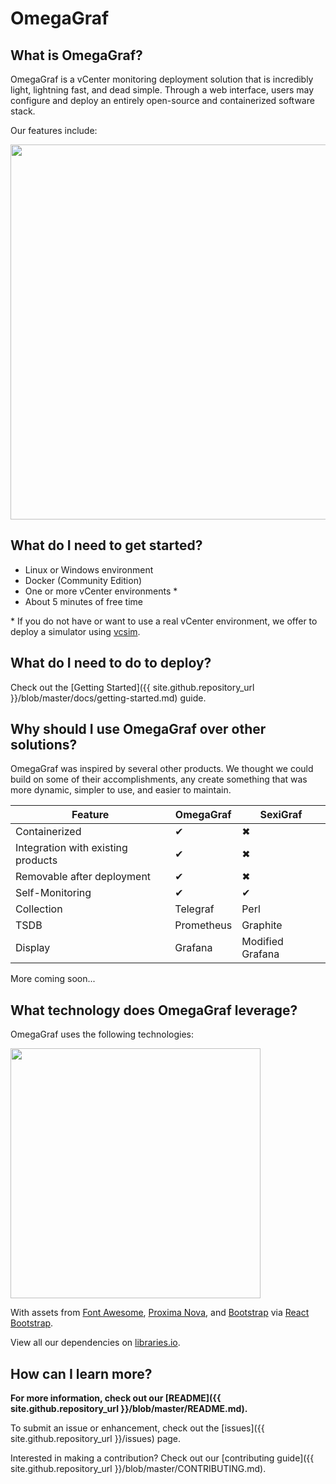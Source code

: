 # OmegaGraf

## What is OmegaGraf?

OmegaGraf is a vCenter monitoring deployment solution that is incredibly light, lightning fast, and dead simple. Through a web interface, users may configure and deploy an entirely open-source and containerized software stack.

Our features include:

<p align="left">
  <a href="#"><img src="{{ site.github.repository_raw }}/docs/branding/graphs/dist/features_1440.png" width="600px"></a>
</p>

## What do I need to get started?

- Linux or Windows environment
- Docker (Community Edition)
- One or more vCenter environments \*
- About 5 minutes of free time

\* If you do not have or want to use a real vCenter environment, we offer to deploy a simulator using [vcsim](https://github.com/MacroPower/docker-vcsim).

## What do I need to do to deploy?

Check out the [Getting Started]({{ site.github.repository_url }}/blob/master/docs/getting-started.md) guide.

## Why should I use OmegaGraf over other solutions?

OmegaGraf was inspired by several other products. We thought we could build on some of their accomplishments, any create something that was more dynamic, simpler to use, and easier to maintain.

| Feature                            | OmegaGraf  | SexiGraf         |
| ---------------------------------- | ---------- | ---------------- |
| Containerized                      | ✔          | ✖                |
| Integration with existing products | ✔          | ✖                |
| Removable after deployment         | ✔          | ✖                |
| Self-Monitoring                    | ✔          | ✔                |
| Collection                         | Telegraf   | Perl             |
| TSDB                               | Prometheus | Graphite         |
| Display                            | Grafana    | Modified Grafana |

More coming soon...

## What technology does OmegaGraf leverage?

OmegaGraf uses the following technologies:

<p align="left">
  <a href="#"><img src="{{ site.github.repository_raw }}/docs/branding/graphs/dist/tech_1440.png" width="400px"></a>
</p>

With assets from [Font Awesome](https://fontawesome.com/), [Proxima Nova](https://www.marksimonson.com/fonts/view/proxima-nova), and [Bootstrap](https://getbootstrap.com/) via [React Bootstrap](https://react-bootstrap.github.io/).

View all our dependencies on [libraries.io](https://libraries.io/github/MacroPower/OmegaGraf).

## How can I learn more?

**For more information, check out our [README]({{ site.github.repository_url }}/blob/master/README.md).**

To submit an issue or enhancement, check out the [issues]({{ site.github.repository_url }}/issues) page.

Interested in making a contribution? Check out our [contributing guide]({{ site.github.repository_url }}/blob/master/CONTRIBUTING.md).
